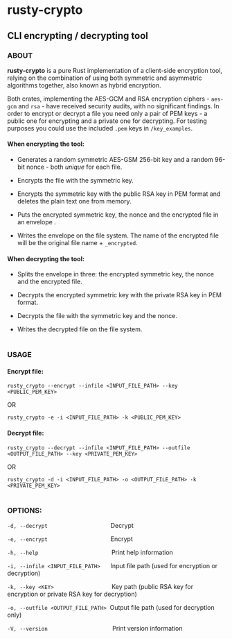 # rusty-crypto
## CLI encrypting / decrypting tool

### ABOUT
**rusty-crypto** is a pure Rust implementation of a client-side encryption tool, 
relying on the combination of using both symmetric and asymmetric algorithms together, 
also known as hybrid encryption.

Both crates, implementing the AES-GCM and RSA encryption ciphers - `aes-gcm` and `rsa` - have received security audits, with no significant findings.
In order to encrypt or decrypt a file you need only a pair of PEM keys - a public one for encrypting and a private one for decrypting. 
For testing purposes you could use the included `.pem` keys in `/key_examples`.


#### When encrypting the tool: 

- Generates a random symmetric AES-GSM 256-bit key and a random 96-bit nonce - both _unique_ for each file. 

- Encrypts the file with the symmetric key.

- Encrypts the symmetric key with the public RSA key in PEM format and deletes the plain text one from memory.

- Puts the encrypted symmetric key, the nonce and the encrypted file in an envelope .

- Writes the envelope on the file system. The name of the encrypted file will be the original file name + `_encrypted`.

#### When decrypting the tool:

- Splits the envelope in three: the encrypted symmetric key, the nonce and the encrypted file.

- Decrypts the encrypted symmetric key with the private RSA key in PEM format.

- Decrypts the file with the symmetric key and the nonce.

- Writes the decrypted file on the file system.
  <br/><br/>

### USAGE

#### Encrypt file:

`rusty_crypto --encrypt --infile <INPUT_FILE_PATH> --key <PUBLIC_PEM_KEY>`

OR

`rusty_crypto -e -i <INPUT_FILE_PATH> -k <PUBLIC_PEM_KEY>`

#### Decrypt file:

`rusty_crypto --decrypt --infile <INPUT_FILE_PATH> --outfile <OUTPUT_FILE_PATH> --key <PRIVATE_PEM_KEY>`

OR

`rusty_crypto -d -i <INPUT_FILE_PATH> -o <OUTPUT_FILE_PATH> -k <PRIVATE_PEM_KEY>`
<br/><br/>

### OPTIONS:

`-d, --decrypt`&nbsp;&nbsp;&nbsp;&nbsp;&nbsp;&nbsp;&nbsp;&nbsp;&nbsp;&nbsp;&nbsp;&nbsp;&nbsp;&nbsp;&nbsp;&nbsp;&nbsp;&nbsp;&nbsp;&nbsp;&nbsp;&nbsp;&nbsp;&nbsp;&nbsp;&nbsp;&nbsp;&nbsp;&nbsp;&nbsp;&nbsp;&nbsp;&nbsp;&nbsp;&nbsp;&nbsp;&nbsp;Decrypt

`-e, --encrypt`&nbsp;&nbsp;&nbsp;&nbsp;&nbsp;&nbsp;&nbsp;&nbsp;&nbsp;&nbsp;&nbsp;&nbsp;&nbsp;&nbsp;&nbsp;&nbsp;&nbsp;&nbsp;&nbsp;&nbsp;&nbsp;&nbsp;&nbsp;&nbsp;&nbsp;&nbsp;&nbsp;&nbsp;&nbsp;&nbsp;&nbsp;&nbsp;&nbsp;&nbsp;&nbsp;&nbsp;&nbsp;Encrypt

`-h, --help`&nbsp;&nbsp;&nbsp;&nbsp;&nbsp;&nbsp;&nbsp;&nbsp;&nbsp;&nbsp;&nbsp;&nbsp;&nbsp;&nbsp;&nbsp;&nbsp;&nbsp;&nbsp;&nbsp;&nbsp;&nbsp;&nbsp;&nbsp;&nbsp;&nbsp;&nbsp;&nbsp;&nbsp;&nbsp;&nbsp;&nbsp;&nbsp;&nbsp;&nbsp;&nbsp;&nbsp;&nbsp;&nbsp;&nbsp;&nbsp;&nbsp;&nbsp;&nbsp;Print help information

`-i, --infile <INPUT_FILE_PATH>`&nbsp;&nbsp;&nbsp;&nbsp;&nbsp;&nbsp;Input file path (used for encryption or decryption)

`-k, --key <KEY>`&nbsp;&nbsp;&nbsp;&nbsp;&nbsp;&nbsp;&nbsp;&nbsp;&nbsp;&nbsp;&nbsp;&nbsp;&nbsp;&nbsp;&nbsp;&nbsp;&nbsp;&nbsp;&nbsp;&nbsp;&nbsp;&nbsp;&nbsp;&nbsp;&nbsp;&nbsp;&nbsp;&nbsp;&nbsp;&nbsp;&nbsp;&nbsp;&nbsp;&nbsp;Key path (public RSA key for encryption or private RSA key for decryption)

`-o, --outfile <OUTPUT_FILE_PATH>`&nbsp;&nbsp;Output file path (used for decryption only)

`-V, --version`&nbsp;&nbsp;&nbsp;&nbsp;&nbsp;&nbsp;&nbsp;&nbsp;&nbsp;&nbsp;&nbsp;&nbsp;&nbsp;&nbsp;&nbsp;&nbsp;&nbsp;&nbsp;&nbsp;&nbsp;&nbsp;&nbsp;&nbsp;&nbsp;&nbsp;&nbsp;&nbsp;&nbsp;&nbsp;&nbsp;&nbsp;&nbsp;&nbsp;&nbsp;&nbsp;&nbsp;&nbsp;&nbsp;Print version information

